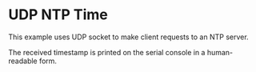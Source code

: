 UDP NTP Time
============

This example uses UDP socket to make client requests to an NTP server.

The received timestamp is printed on the serial console in a human-readable
form.
